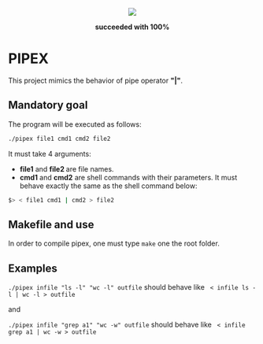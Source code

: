 <p align="center"><img src="https://game.42sp.org.br/static/assets/achievements/pipexe.png"> </p>
<p align="center"><b>succeeded with 100%</b></p>


# PIPEX
This project mimics the behavior of pipe operator <b>"|"</b>.

## Mandatory goal
The program will be executed as follows:
```bash
./pipex file1 cmd1 cmd2 file2
```
It must take 4 arguments:
- <b>file1</b> and  <b>file2 </b> are file names.
- <b>cmd1</b> and <b>cmd2</b> are shell commands with their parameters.
It must behave exactly the same as the shell command below:
```bash
$> < file1 cmd1 | cmd2 > file2
```

## Makefile and use
In order to compile pipex, one must type `make` one the root folder.

## Examples
`./pipex infile "ls -l" "wc -l" outfile` should behave like ` < infile ls -l | wc -l > outfile`

and

`./pipex infile "grep a1" "wc -w" outfile` should behave like ` < infile grep a1 | wc -w > outfile`
